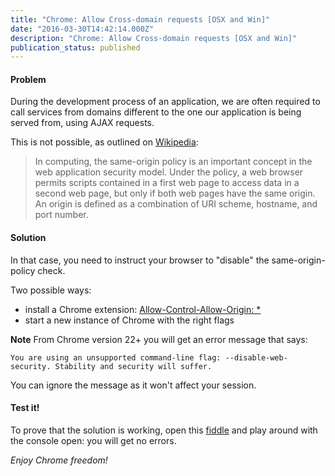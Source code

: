 ```yaml
---
title: "Chrome: Allow Cross-domain requests [OSX and Win]"
date: "2016-03-30T14:42:14.000Z"
description: "Chrome: Allow Cross-domain requests [OSX and Win]"
publication_status: published
---
```


#### Problem

During the development process of an application, we are often required to call services from domains different to the one our application is being served from, using AJAX requests.

This is not possible, as outlined on [Wikipedia](https://en.wikipedia.org/wiki/Same-origin_policy):

> In computing, the same-origin policy is an important concept in the web application security model. Under the policy, a web browser permits scripts contained in a first web page to access data in a second web page, but only if both web pages have the same origin. An origin is defined as a combination of URI scheme, hostname, and port number.

#### Solution

In that case, you need to instruct your browser to "disable" the same-origin-policy check.

Two possible ways:

- install a Chrome extension: [Allow-Control-Allow-Origin: \*](https://chrome.google.com/webstore/detail/allow-control-allow-origi/nlfbmbojpeacfghkpbjhddihlkkiljbi?hl=en)
- start a new instance of Chrome with the right flags

**Note** From Chrome version 22+ you will get an error message that says:

    You are using an unsupported command-line flag: --disable-web-security. Stability and security will suffer.

You can ignore the message as it won't affect your session.

#### Test it!

To prove that the solution is working, open this [fiddle](http://jsfiddle.net/6WHKQ/24/) and play around with the console open: you will get no errors.

_Enjoy Chrome freedom!_
